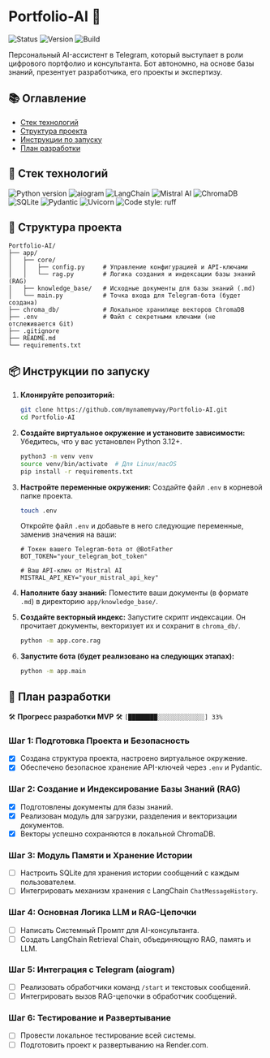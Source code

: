 # Portfolio-AI 🤖

<p align="left">
  <img src="https://img.shields.io/badge/Status-In_Development-blue" alt="Status">
  <img src="https://img.shields.io/badge/Version-0.2.0-blueviolet" alt="Version">
  <img src="https://img.shields.io/badge/Build-Passing-brightgreen" alt="Build">
</p>

Персональный AI-ассистент в Telegram, который выступает в роли цифрового портфолио и консультанта. Бот автономно, на основе базы знаний, презентует разработчика, его проекты и экспертизу.

## 📚 Оглавление
- [Стек технологий](#-стек-технологий)
- [Структура проекта](#-структура-проекта)
- [Инструкции по запуску](#-инструкции-по-запуску)
- [План разработки](#-план-разработки)

## 🔧 Стек технологий

<p align="left">
  <img src="https://img.shields.io/badge/Python-3.12+-blue.svg" alt="Python version">
  <img src="https://img.shields.io/badge/aiogram-3.x-0088cc.svg" alt="aiogram">
  <img src="https://img.shields.io/badge/LangChain-Orchestrator-blueviolet.svg" alt="LangChain">
  <img src="https://img.shields.io/badge/Mistral_AI-LLM_&_Embeddings-teal.svg" alt="Mistral AI">
  <img src="https://img.shields.io/badge/ChromaDB-Vector_Store-9f4ae6.svg" alt="ChromaDB">
  <img src="https://img.shields.io/badge/SQLite-Database-orange.svg" alt="SQLite">
  <img src="https://img.shields.io/badge/Pydantic-Data_Validation-cyan.svg" alt="Pydantic">
  <img src="https://img.shields.io/badge/Uvicorn-ASGI_Server-green.svg" alt="Uvicorn">
  <img src="https://img.shields.io/badge/code%20style-ruff-black.svg" alt="Code style: ruff">
</p>

## 📁 Структура проекта
```text
Portfolio-AI/
├── app/
│   ├── core/
│   │   ├── config.py     # Управление конфигурацией и API-ключами
│   │   └── rag.py        # Логика создания и индексации базы знаний (RAG)
│   ├── knowledge_base/   # Исходные документы для базы знаний (.md)
│   └── main.py           # Точка входа для Telegram-бота (будет создана)
├── chroma_db/            # Локальное хранилище векторов ChromaDB
├── .env                  # Файл с секретными ключами (не отслеживается Git)
├── .gitignore
├── README.md
└── requirements.txt
```

## 📦 Инструкции по запуску

1.  **Клонируйте репозиторий:**
    ```bash
    git clone https://github.com/mynamemyway/Portfolio-AI.git
    cd Portfolio-AI
    ```

2.  **Создайте виртуальное окружение и установите зависимости:**
    Убедитесь, что у вас установлен Python 3.12+.
    ```bash
    python3 -m venv venv
    source venv/bin/activate  # Для Linux/macOS
    pip install -r requirements.txt
    ```

3.  **Настройте переменные окружения:**
    Создайте файл `.env` в корневой папке проекта.
    ```bash
    touch .env
    ```
    Откройте файл `.env` и добавьте в него следующие переменные, заменив значения на ваши:
    ```dotenv
    # Токен вашего Telegram-бота от @BotFather
    BOT_TOKEN="your_telegram_bot_token"

    # Ваш API-ключ от Mistral AI
    MISTRAL_API_KEY="your_mistral_api_key"
    ```

4.  **Наполните базу знаний:**
    Поместите ваши документы (в формате `.md`) в директорию `app/knowledge_base/`.

5.  **Создайте векторный индекс:**
    Запустите скрипт индексации. Он прочитает документы, векторизует их и сохранит в `chroma_db/`.
    ```bash
    python -m app.core.rag
    ```

6.  **Запустите бота (будет реализовано на следующих этапах):**
    ```bash
    python -m app.main
    ```

## 📅 План разработки

🛠️ **Прогресс разработки MVP** 🛠️
`[████████░░░░░░░░░░░░░] 33%`

### Шаг 1: Подготовка Проекта и Безопасность
- [x] Создана структура проекта, настроено виртуальное окружение.
- [x] Обеспечено безопасное хранение API-ключей через `.env` и Pydantic.

### Шаг 2: Создание и Индексирование Базы Знаний (RAG)
- [x] Подготовлены документы для базы знаний.
- [x] Реализован модуль для загрузки, разделения и векторизации документов.
- [x] Векторы успешно сохраняются в локальной ChromaDB.

### Шаг 3: Модуль Памяти и Хранение Истории
- [ ] Настроить SQLite для хранения истории сообщений с каждым пользователем.
- [ ] Интегрировать механизм хранения с LangChain `ChatMessageHistory`.

### Шаг 4: Основная Логика LLM и RAG-Цепочки
- [ ] Написать Системный Промпт для AI-консультанта.
- [ ] Создать LangChain Retrieval Chain, объединяющую RAG, память и LLM.

### Шаг 5: Интеграция с Telegram (aiogram)
- [ ] Реализовать обработчики команд `/start` и текстовых сообщений.
- [ ] Интегрировать вызов RAG-цепочки в обработчик сообщений.

### Шаг 6: Тестирование и Развертывание
- [ ] Провести локальное тестирование всей системы.
- [ ] Подготовить проект к развертыванию на Render.com.
